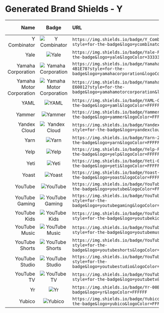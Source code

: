 # Generated Brand Shields - Y
| Name | Badge | URL | Brand Guidelines |
| ---: | :---: | :--- | :--- |
| Y Combinator | ![Y Combinator](https://img.shields.io/badge/Y_Combinator-F0652F?style=for-the-badge&logo=ycombinator&logoColor=FFFFFF) | `https://img.shields.io/badge/Y_Combinator-F0652F?style=for-the-badge&logo=ycombinator&logoColor=FFFFFF` |   |
| Yale | ![Yale](https://img.shields.io/badge/Yale-FFD900?style=for-the-badge&logo=yale&logoColor=333333) | `https://img.shields.io/badge/Yale-FFD900?style=for-the-badge&logo=yale&logoColor=333333` |   |
| Yamaha Corporation | ![Yamaha Corporation](https://img.shields.io/badge/Yamaha_Corporation-4B1E78?style=for-the-badge&logo=yamahacorporation&logoColor=FFFFFF) | `https://img.shields.io/badge/Yamaha_Corporation-4B1E78?style=for-the-badge&logo=yamahacorporation&logoColor=FFFFFF` |   |
| Yamaha Motor Corporation | ![Yamaha Motor Corporation](https://img.shields.io/badge/Yamaha_Motor_Corporation-E60012?style=for-the-badge&logo=yamahamotorcorporation&logoColor=FFFFFF) | `https://img.shields.io/badge/Yamaha_Motor_Corporation-E60012?style=for-the-badge&logo=yamahamotorcorporation&logoColor=FFFFFF` |   |
| YAML | ![YAML](https://img.shields.io/badge/YAML-CB171E?style=for-the-badge&logo=yaml&logoColor=FFFFFF) | `https://img.shields.io/badge/YAML-CB171E?style=for-the-badge&logo=yaml&logoColor=FFFFFF` |   |
| Yammer | ![Yammer](https://img.shields.io/badge/Yammer-106EBE?style=for-the-badge&logo=yammer&logoColor=FFFFFF) | `https://img.shields.io/badge/Yammer-106EBE?style=for-the-badge&logo=yammer&logoColor=FFFFFF` | [Link](https://www.microsoft.com/en-us/legal/intellectualproperty/trademarks) |
| Yandex Cloud | ![Yandex Cloud](https://img.shields.io/badge/Yandex_Cloud-5282FF?style=for-the-badge&logo=yandexcloud&logoColor=FFFFFF) | `https://img.shields.io/badge/Yandex_Cloud-5282FF?style=for-the-badge&logo=yandexcloud&logoColor=FFFFFF` | [Link](https://cloud.yandex.com/en/brandbook) |
| Yarn | ![Yarn](https://img.shields.io/badge/Yarn-2C8EBB?style=for-the-badge&logo=yarn&logoColor=FFFFFF) | `https://img.shields.io/badge/Yarn-2C8EBB?style=for-the-badge&logo=yarn&logoColor=FFFFFF` | [Link](https://github.com/yarnpkg/assets/tree/76d30ca2aebed5b73ea8131d972218fb860bd32d) |
| Yelp | ![Yelp](https://img.shields.io/badge/Yelp-FF1A1A?style=for-the-badge&logo=yelp&logoColor=FFFFFF) | `https://img.shields.io/badge/Yelp-FF1A1A?style=for-the-badge&logo=yelp&logoColor=FFFFFF` | [Link](https://www.yelp.com/brand) |
| Yeti | ![Yeti](https://img.shields.io/badge/Yeti-00263C?style=for-the-badge&logo=yeti&logoColor=FFFFFF) | `https://img.shields.io/badge/Yeti-00263C?style=for-the-badge&logo=yeti&logoColor=FFFFFF` |   |
| Yoast | ![Yoast](https://img.shields.io/badge/Yoast-A61E69?style=for-the-badge&logo=yoast&logoColor=FFFFFF) | `https://img.shields.io/badge/Yoast-A61E69?style=for-the-badge&logo=yoast&logoColor=FFFFFF` | [Link](https://yoast.com/brand) |
| YouTube | ![YouTube](https://img.shields.io/badge/YouTube-FF0000?style=for-the-badge&logo=youtube&logoColor=FFFFFF) | `https://img.shields.io/badge/YouTube-FF0000?style=for-the-badge&logo=youtube&logoColor=FFFFFF` | [Link](https://www.youtube.com/howyoutubeworks/resources/brand-resources/#logos-icons-and-colors) |
| YouTube Gaming | ![YouTube Gaming](https://img.shields.io/badge/YouTube_Gaming-FF0000?style=for-the-badge&logo=youtubegaming&logoColor=FFFFFF) | `https://img.shields.io/badge/YouTube_Gaming-FF0000?style=for-the-badge&logo=youtubegaming&logoColor=FFFFFF` |   |
| YouTube Kids | ![YouTube Kids](https://img.shields.io/badge/YouTube_Kids-FF0000?style=for-the-badge&logo=youtubekids&logoColor=FFFFFF) | `https://img.shields.io/badge/YouTube_Kids-FF0000?style=for-the-badge&logo=youtubekids&logoColor=FFFFFF` |   |
| YouTube Music | ![YouTube Music](https://img.shields.io/badge/YouTube_Music-FF0000?style=for-the-badge&logo=youtubemusic&logoColor=FFFFFF) | `https://img.shields.io/badge/YouTube_Music-FF0000?style=for-the-badge&logo=youtubemusic&logoColor=FFFFFF` |   |
| YouTube Shorts | ![YouTube Shorts](https://img.shields.io/badge/YouTube_Shorts-FF0000?style=for-the-badge&logo=youtubeshorts&logoColor=FFFFFF) | `https://img.shields.io/badge/YouTube_Shorts-FF0000?style=for-the-badge&logo=youtubeshorts&logoColor=FFFFFF` |   |
| YouTube Studio | ![YouTube Studio](https://img.shields.io/badge/YouTube_Studio-FF0000?style=for-the-badge&logo=youtubestudio&logoColor=FFFFFF) | `https://img.shields.io/badge/YouTube_Studio-FF0000?style=for-the-badge&logo=youtubestudio&logoColor=FFFFFF` |   |
| YouTube TV | ![YouTube TV](https://img.shields.io/badge/YouTube_TV-FF0000?style=for-the-badge&logo=youtubetv&logoColor=FFFFFF) | `https://img.shields.io/badge/YouTube_TV-FF0000?style=for-the-badge&logo=youtubetv&logoColor=FFFFFF` |   |
| Yr | ![Yr](https://img.shields.io/badge/Yr-00B9F1?style=for-the-badge&logo=yr&logoColor=FFFFFF) | `https://img.shields.io/badge/Yr-00B9F1?style=for-the-badge&logo=yr&logoColor=FFFFFF` |   |
| Yubico | ![Yubico](https://img.shields.io/badge/Yubico-84BD00?style=for-the-badge&logo=yubico&logoColor=FFFFFF) | `https://img.shields.io/badge/Yubico-84BD00?style=for-the-badge&logo=yubico&logoColor=FFFFFF` |   |
